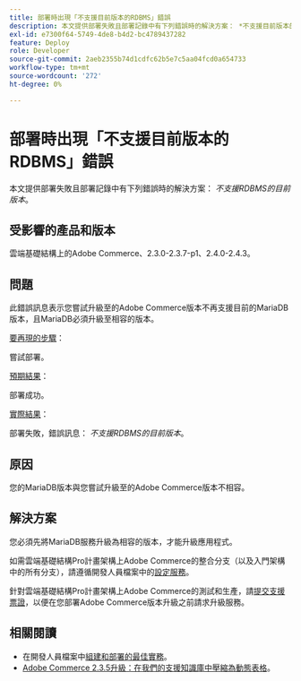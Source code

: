 ```yaml
---
title: 部署時出現「不支援目前版本的RDBMS」錯誤
description: 本文提供部署失敗且部署記錄中有下列錯誤時的解決方案： *不支援目前版本的RDBMS*。
exl-id: e7300f64-5749-4de8-b4d2-bc4789437282
feature: Deploy
role: Developer
source-git-commit: 2aeb2355b74d1cdfc62b5e7c5aa04fcd0a654733
workflow-type: tm+mt
source-wordcount: '272'
ht-degree: 0%

---
```


# 部署時出現「不支援目前版本的RDBMS」錯誤

本文提供部署失敗且部署記錄中有下列錯誤時的解決方案： *不支援RDBMS的目前版本*。

## 受影響的產品和版本

雲端基礎結構上的Adobe Commerce、2.3.0-2.3.7-p1、2.4.0-2.4.3。

## 問題

此錯誤訊息表示您嘗試升級至的Adobe Commerce版本不再支援目前的MariaDB版本，且MariaDB必須升級至相容的版本。


<u>要再現的步驟</u>：

嘗試部署。

<u>預期結果</u>：

部署成功。

<u>實際結果</u>：

部署失敗，錯誤訊息： *不支援RDBMS的目前版本*。

## 原因

您的MariaDB版本與您嘗試升級至的Adobe Commerce版本不相容。

## 解決方案

您必須先將MariaDB服務升級為相容的版本，才能升級應用程式。


如需雲端基礎結構Pro計畫架構上Adobe Commerce的整合分支（以及入門架構中的所有分支），請遵循開發人員檔案中的[設定服務](https://experienceleague.adobe.com/en/docs/commerce-cloud-service/user-guide/configure/service/services-yaml)。

針對雲端基礎結構Pro計畫架構上Adobe Commerce的測試和生產，請[提交支援票證](/help/help-center-guide/help-center/magento-help-center-user-guide.md#submit-ticket)，以便在您部署Adobe Commerce版本升級之前請求升級服務。


## 相關閱讀

* 在開發人員檔案中[組建和部署的最佳實務](https://experienceleague.adobe.com/en/docs/commerce-cloud-service/user-guide/develop/deploy/best-practices#best-practices)。
* [Adobe Commerce 2.3.5升級：在我們的支援知識庫中壓縮為動態表格](https://experienceleague.adobe.com/docs/commerce-operations/implementation-playbook/best-practices/maintenance/commerce-235-upgrade-prerequisites-mariadb.html)。
